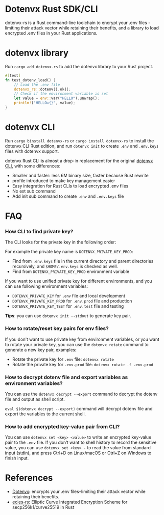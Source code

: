 Dotenvx Rust SDK/CLI
======================

dotenvx-rs is a Rust command-line toolchain to encrypt your .env files - limiting their attack vector while retaining
their benefits, and a library to load encrypted .env files in your Rust applications.

# dotenvx library

Run `cargo add dotenvx-rs` to add the dotenvx library to your Rust project.

```rust
#[test]
fn test_dotenv_load() {
    // Load the .env file
    dotenvx_rs::dotenv().ok();
    // Check if the environment variable is set
    let value = env::var("HELLO").unwrap();
    println!("HELLO={}", value);
}
```

# dotenvx CLI

Run `cargo binstall dotenvx-rs` or `cargo install dotenvx-rs` to install the dotenvx CLI Rust edition,
and run `dotenvx init` to create `.env` and `.env.keys` files with dotenvx support.

dotenvx Rust CLI is almost a drop-in replacement for the original [dotenvx CLI](https://dotenvx.com/),
with some differences:

- Smaller and faster: less 6M binary size, faster because Rust rewrite
- profile introduced to make key management easier
- Easy integration for Rust CLIs to load encrypted .env files
- No ext sub command
- Add init sub command to create `.env` and `.env.keys` file

# FAQ

### How CLI to find private key?

The CLI looks for the private key in the following order:

For example the private key name is `DOTENVX_PRIVATE_KEY_PROD`:

- Find from `.env.keys` file in the current directory and parent directories recursively, and `$HOME/.env.keys` is
  checked as well.
- Find from `DOTENVX_PRIVATE_KEY_PROD` environment variable

If you want to use unified private key for different environments, and you can use following environment variables:

- `DOTENVX_PRIVATE_KEY` for `.env` file and local development
- `DOTENVX_PRIVATE_KEY_PROD` for `.env.prod` file and production
- `DOTENVX_PRIVATE_KEY_TEST` for `.env.test` file and testing

**Tips**: you can use `dotenvx init --stdout` to generate key pair.

### How to rotate/reset key pairs for env files?

If you don't want to use private key from environment variables, or you want to rotate your private key,
you can use the `dotenvx rotate` command to generate a new key pair, examples:

- Rotate the private key for `.env` file: `dotenvx rotate`
- Rotate the private key for `.env.prod` file: `dotenvx rotate -f .env.prod`

### How to decrypt dotenv file and export variables as environment variables?

You can use the `dotenvx decrypt --export` command to decrypt the dotenv file and output as shell script.

`eval $(dotenvx decrypt --export)` command will decrypt dotenv file and export the variables to the current shell.

### How to add encrypted key-value pair from CLI?

You can use `dotenvx set <key> <value>` to write an encrypted key-value pair to the `.env` file.
If you don't want to shell history to record the sensitive value,
you can use `dotenvx set <key> -` to read the value from standard input (stdin),
and press Ctrl+D on Linux/macOS or Ctrl+Z on Windows to finish input.

# References

* [Dotenvx](https://dotenvx.com/): encrypts your .env files–limiting their attack vector while retaining their benefits.
* [ecies-rs](https://github.com/ecies/rs): Elliptic Curve Integrated Encryption Scheme for secp256k1/curve25519 in Rust
